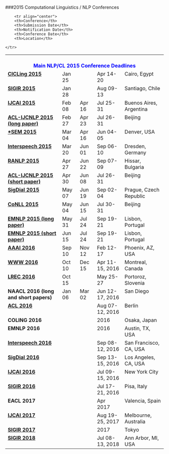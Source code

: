 ###2015 Computational Linguistics / NLP Conferences
<table>

<tbody><tr><th colspan="5" align="center"><br><font color="blue">Main NLP/CL 2015 Conference Deadlines</font><br></th>
</tr>

    	<tr align="center">
  		<th>Conference</th>
  		<th>Submission Date</th>
  		<th>Notification Date</th>
  		<th>Conference Date</th>
  		<th>Location</th>
  		
  	</tr>	
  	
<tr align="left" valign="top">
                <td><a href="http://www.CICLing.org/2015"><b>CICLing 2015</b></a></td>
                <td>Jan 25</td>
                <td></td>
                <td>Apr 14-20</td>
                <td>Cairo, Egypt</td>
  </tr>

<tr align="left" valign="top">
                <td><b><a href="http://www.sigir2015.org/">SIGIR 2015</a></b></td>
                <td>Jan 28</td>
                <td></td>
                <td>Aug 09-13</td>
                <td>Santiago, Chile</td>
  </tr>

<tr align="left" valign="top">
                <td><b><a href="http://ijcai-15.org/">IJCAI 2015</a></b></td>
                <td>Feb 08</td>
                <td>Apr 16</td>
                <td>Jul 25-31</td>
                <td>Buenos Aires, Argentina</td>
  </tr>

<tr align="left" valign="top">
                <td><b><a href="http://acl2015.org/">ACL-IJCNLP 2015 (long paper)</a></b></td>
                <td>Feb 27</td>
                <td>Apr 23</td>
                <td>Jul 26-31</td>
                <td>Beijing</td>
  </tr>

<tr align="left" valign="top">
                <td><a href="https://sites.google.com/site/starsem2015/"><b>*SEM 2015</b></a></td>
                <td>Mar 04</td>
                <td>Apr 16</td>
                <td>Jun 04-05</td>
                <td>Denver, USA</td>
  </tr>

<tr align="left" valign="top">
                <td><b><a href="http://interspeech2015.org/">Interspeech 2015</a></b></td>
                <td>Mar 20</td>
                <td>Jun 01</td>
                <td>Sep 06-10</td>
                <td>Dresden, Germany</td>
  </tr>

<tr align="left" valign="top">
                <td><b><a href="http://www.lml.bas.bg/ranlp2015">RANLP 2015</a></b></td>
                <td>Apr 27</td>
                <td>Jun 22</td>
                <td>Sep 07-09</td>
                <td>Hissar, Bulgaria</td>
  </tr>

<tr align="left" valign="top">
                <td><b><a href="http://acl2015.org/">ACL-IJCNLP 2015 (short paper)</a></b></td>
                <td>Apr 30</td>
                <td>Jun 08</td>
                <td>Jul 26-31</td>
                <td>Beijing</td>
  </tr>
<tr align="left" valign="top">
                <td><b><a href="http://www.sigdial.org/workshops/conference16/">SigDial 2015</a></b></td>
                <td>May 07</td>
                <td>Jun 19</td>
                <td>Sep 02-04</td>
                <td>Prague, Czech Republic</td>
  </tr>

<tr align="left" valign="top">
                <td><b><a href="http://www.conll.org/">CoNLL 2015</a></b></td>
                <td>May 04</td>
                <td>Jun 15</td>
                <td>Jul 30-31</td>
                <td>Beijing</td>
  </tr>

<tr align="left" valign="top">
                <td><b><a href="http://www.emnlp2015.org/">EMNLP 2015 (long paper)</a></b></td>
                <td>May 31</td>
                <td>Jul 24</td>
                <td>Sep 19-21</td>
                <td>Lisbon, Portugal</td>
  </tr>

<tr align="left" valign="top">
                <td><b><a href="http://www.emnlp2015.org/">EMNLP 2015 (short paper)</a></b></td>
                <td>Jun 15</td>
                <td>Jul 24</td>
                <td>Sep 19-21</td>
                <td>Lisbon, Portugal</td>
  </tr>

<tr align="left" valign="top">
                <td><b><a href="http://www.aaai.org/Conferences/AAAI/aaai16.php">AAAI 2016</a></b></td>
                <td>Sep 10</td>
                <td>Nov 12</td>
                <td>Feb 12-17</td>
                <td>Phoenix, AZ, USA</td>
  </tr>

<tr align="left" valign="top">
                <td><b><a href="http://www2016.ca/">WWW 2016</a></b></td>
                <td>Oct 10</td>
                <td>Dec 15</td>
                <td>Apr 11-15, 2016</td>
                <td>Montreal, Canada</td>
  </tr>

<tr align="left" valign="top"> 
<td><b><a href="http://lrec-conf.org/lrec2016/lrec2016-cfp.htm">LREC 2016</a></b></td>
<td>Oct 15</td>
<td></td>
<td>May 25-27</td>
<td>Portoroz, Slovenia</td>
</tr>




<tr align="left" valign="top">
                <td><b>NAACL 2016 (long and short papers)</b></td>
                <td>Jan 06</td>
                <td>Mar 02</td>
                <td>Jun 12-17, 2016</td>
                <td>San Diego</td>
  </tr>
  
<tr align="left" valign="top">
                <td><b><a href="http://acl2016.org/">ACL 2016</a></b></td>
                <td></td>
                <td></td>
                <td>Aug 07-12, 2016</td>
                <td>Berlin</td>
  </tr>

<tr align="left" valign="top">
                <td><b>COLING 2016</b></td>
                <td></td>
                <td></td>
                <td>2016</td>
                <td>Osaka, Japan</td>
  </tr>

<tr align="left" valign="top">
                <td><b>EMNLP 2016</b></td>
                <td></td>
                <td></td>
                <td>2016</td>
                <td>Austin, TX, USA</td>
  </tr>

<tr align="left" valign="top">
                <td><b><a href="http://www.interspeech2016.org/">Interspeech 2016</a></b></td>
                <td></td>
                <td></td>
                <td>Sep 08-12, 2016</td>
                <td>San Francisco, CA, USA</td>
  </tr>

<tr align="left" valign="top">
                <td><b><a href="http://www.sigdial.org/">SigDial 2016</a></b></td>
                <td></td>
                <td></td>
                <td>Sep 13-15, 2016</td>
                <td>Los Angeles, CA, USA</td>
  </tr>



  <tr align="left" valign="top">
                <td><b><a href="http://ijcai-16.org/">IJCAI 2016</a></b></td>
                <td></td>
                <td></td>
                <td>Jul 09-15, 2016</td>
                <td>New York City</td>
  </tr>

<tr align="left" valign="top">
                <td><a href="http://sigir.org/sigir2016/"><b>SIGIR 2016</b></a></td>
                <td></td>
                <td></td>
                <td>Jul 17-21, 2016</td>
                <td>Pisa, Italy</td>
  </tr>



<tr align="left" valign="top">
                <td><b>EACL 2017</b></td>
                <td></td>
                <td></td>
                <td>Apr 2017</td>
                <td>Valencia, Spain</td>
  </tr>



<tr align="left" valign="top">
                <td><b><a href="http://ijcai-17.org/">IJCAI 2017</a></b></td>
                <td></td>
                <td></td>
                <td>Aug 19-25, 2017</td>
                <td>Melbourne, Australia</td>
  </tr>

<tr align="left" valign="top">
                <td><a href="http://sigir.org/"><b>SIGIR 2017</b></a></td>
                <td></td>
                <td></td>
                <td>2017</td>
                <td>Tokyo</td>
  </tr>

<tr align="left" valign="top">
                <td><a href="http://sigir.org/sigir2018/"><b>SIGIR 2018</b></a></td>
                <td></td>
                <td></td>
                <td>Jul 08-13, 2018</td>
                <td>Ann Arbor, MI, USA</td>
  </tr>

</tbody></table>
